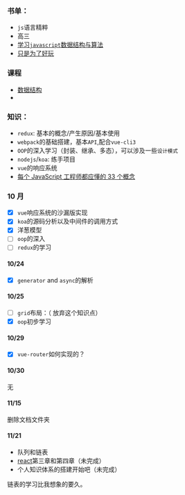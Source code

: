 ### 书单：

-   `js`语言精粹
-   高三
-   [学习`javascript`数据结构与算法](https://book.douban.com/subject/26639401/)
-   [只是为了好玩](https://book.douban.com/subject/25930025/)

### 课程

-   [数据结构](http://www.xuetangx.com/courses/course-v1:TsinghuaX+30240184+2015_T2/about)
-

### 知识：

-   `redux`: 基本的概念/产生原因/基本使用
-   `webpack`的基础搭建，基本`API`,配合`vue-cli3`
-   `OOP`的深入学习（封装、继承、多态），可以涉及一些`设计模式`
-   `nodejs`/`koa`: 练手项目
-   `vue`的响应系统
-   [每个 JavaScript 工程师都应懂的 33 个概念](https://github.com/stephentian/33-js-concepts)

### 10 月

-   [x] `vue`响应系统的沙漏版实现
-   [x] `koa`的源码分析以及中间件的调用方式
-   [x] 洋葱模型
-   [ ] `oop`的深入
-   [ ] `redux`的学习

#### 10/24

-   [x] `generator` and `async`的解析

#### 10/25

-   [ ] `grid`布局：（ 放弃这个知识点）
-   [x] `oop`初步学习

#### 10/29

-   [x] `vue-router`如何实现的？

#### 10/30

无

#### 11/15

删除文档文件夹


#### 11/21

- 队列和链表
- [react](https://github.com/carlleton/reactjs101)第三章和第四章（未完成）
- 个人知识体系的搭建开始吧（未完成）


链表的学习比我想象的要久。
